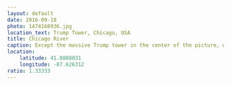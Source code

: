 ```yaml
---
layout: default
date: 2016-09-18
photo: 1474168936.jpg
location_text: Trump Tower, Chicago, USA
title: Chicago River
caption: Except the massive Trump tower in the center of the picture, what is important here is the river at the bottom. It is the Chicago River. It was a very crucial point for commerce as it links the North of the country to the South when joined to the Mississippi River. It made this city an important and historical place for the United States. Over the years and the evolution of the city, people actually reversed the flow of the river, instead of going into the Michigan Lake, the water is now coming from it!
location:
    latitude: 41.8888031
    longitude: -87.626312
ratio: 1.33333
---
```

